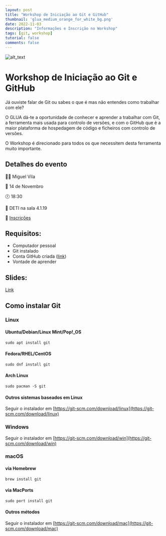 ```yaml
---
layout: post
title: "Workshop de Iniciação ao Git e GitHub"
thumbnail: 'glua_medium_orange_for_white_bg.png'
date: 2022-11-03
description: "Informações e Inscrição no Workshop"
tags: [git, workshop]
tutorial: false
comments: false
---
```


![alt_text](/img/talks_workshops/gws2022/gws-post-s.png)

# Workshop de Iniciação ao Git e GitHub

Já ouviste falar de Git ou sabes o que é mas não entendes como trabalhar com ele?

O GLUA dá-te a oportunidade de conhecer e aprender a trabalhar com Git, a ferramenta mais usada para controlo de versões, e com o GitHub que é a maior plataforma de hospedagem de código e ficheiros com controlo de versões.

O Workshop é direcionado para todos os que necessitem desta ferramenta muito importante.

## Detalhes do evento
👨‍💻 Miguel Vila

📆 14 de Novembro

🕖 18:30

📍 DETI na sala 4.1.19

📝 [Inscrições](https://bit.ly/glua-gws)

## Requisitos:
- Computador pessoal
- Git instalado 
- Conta GitHub criada ([link](https://github.com/))
- Vontade de aprender

## Slides:
[Link](https://glua.ua.pt/assets/ws/ws_git_2022.pdf)

## Como instalar Git
### Linux
#### Ubuntu/Debian/Linux Mint/Pop!_OS
`sudo apt install git`
#### Fedora/RHEL/CentOS
`sudo dnf install git`
#### Arch Linux
`sudo pacman -S git`
#### Outros sistemas baseados em Linux
Seguir o instalador em [https://git-scm.com/download/linux](https://git-scm.com/download/linux)
### Windows
Seguir o instalador em [https://git-scm.com/download/win](https://git-scm.com/download/win)
### macOS
#### via Homebrew
`brew install git`
#### via MacPorts
`sudo port install git`
#### Outros métodos
Seguir o instalador em [https://git-scm.com/download/mac](https://git-scm.com/download/mac)
